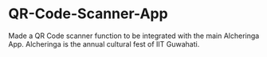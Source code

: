 # QR-Code-Scanner-App

Made a QR Code scanner function to be integrated with the main Alcheringa App. Alcheringa is the annual cultural fest of IIT Guwahati. 
